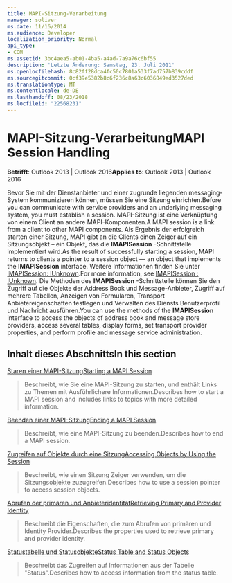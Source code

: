 ```yaml
---
title: MAPI-Sitzung-Verarbeitung
manager: soliver
ms.date: 11/16/2014
ms.audience: Developer
localization_priority: Normal
api_type:
- COM
ms.assetid: 3bc4aea5-ab01-4ba5-a4ad-7a9a76c6bf55
description: 'Letzte Änderung: Samstag, 23. Juli 2011'
ms.openlocfilehash: 8c82ff28dca4fc50c7801a533f7ad757b839cddf
ms.sourcegitcommit: 0cf39e5382b8c6f236c8a63c6036849ed3527ded
ms.translationtype: MT
ms.contentlocale: de-DE
ms.lasthandoff: 08/23/2018
ms.locfileid: "22568231"
---
```

# <a name="mapi-session-handling"></a><span data-ttu-id="cffb5-103">MAPI-Sitzung-Verarbeitung</span><span class="sxs-lookup"><span data-stu-id="cffb5-103">MAPI Session Handling</span></span>

  
  
<span data-ttu-id="cffb5-104">**Betrifft**: Outlook 2013 | Outlook 2016</span><span class="sxs-lookup"><span data-stu-id="cffb5-104">**Applies to**: Outlook 2013 | Outlook 2016</span></span> 
  
<span data-ttu-id="cffb5-105">Bevor Sie mit der Dienstanbieter und einer zugrunde liegenden messaging-System kommunizieren können, müssen Sie eine Sitzung einrichten.</span><span class="sxs-lookup"><span data-stu-id="cffb5-105">Before you can communicate with service providers and an underlying messaging system, you must establish a session.</span></span> <span data-ttu-id="cffb5-106">MAPI-Sitzung ist eine Verknüpfung von einem Client an andere MAPI-Komponenten.</span><span class="sxs-lookup"><span data-stu-id="cffb5-106">A MAPI session is a link from a client to other MAPI components.</span></span> <span data-ttu-id="cffb5-107">Als Ergebnis der erfolgreich starten einer Sitzung, MAPI gibt an die Clients einen Zeiger auf ein Sitzungsobjekt – ein Objekt, das die **IMAPISession** -Schnittstelle implementiert wird.</span><span class="sxs-lookup"><span data-stu-id="cffb5-107">As the result of successfully starting a session, MAPI returns to clients a pointer to a session object — an object that implements the **IMAPISession** interface.</span></span> <span data-ttu-id="cffb5-108">Weitere Informationen finden Sie unter [IMAPISession: IUnknown](imapisessioniunknown.md).</span><span class="sxs-lookup"><span data-stu-id="cffb5-108">For more information, see [IMAPISession : IUnknown](imapisessioniunknown.md).</span></span> <span data-ttu-id="cffb5-109">Die Methoden des **IMAPISession** -Schnittstelle können Sie den Zugriff auf die Objekte der Address Book und Message-Anbieter, Zugriff auf mehrere Tabellen, Anzeigen von Formularen, Transport Anbietereigenschaften festlegen und Verwalten des Diensts Benutzerprofil und Nachricht ausführen.</span><span class="sxs-lookup"><span data-stu-id="cffb5-109">You can use the methods of the **IMAPISession** interface to access the objects of address book and message store providers, access several tables, display forms, set transport provider properties, and perform profile and message service administration.</span></span> 
  
## <a name="in-this-section"></a><span data-ttu-id="cffb5-110">Inhalt dieses Abschnitts</span><span class="sxs-lookup"><span data-stu-id="cffb5-110">In this section</span></span>

[<span data-ttu-id="cffb5-111">Staren einer MAPI-Sitzung</span><span class="sxs-lookup"><span data-stu-id="cffb5-111">Starting a MAPI Session</span></span>](starting-a-mapi-session.md)
  
> <span data-ttu-id="cffb5-112">Beschreibt, wie Sie eine MAPI-Sitzung zu starten, und enthält Links zu Themen mit Ausführlichere Informationen.</span><span class="sxs-lookup"><span data-stu-id="cffb5-112">Describes how to start a MAPI session and includes links to topics with more detailed information.</span></span>
    
[<span data-ttu-id="cffb5-113">Beenden einer MAPI-Sitzung</span><span class="sxs-lookup"><span data-stu-id="cffb5-113">Ending a MAPI Session</span></span>](ending-a-mapi-session.md)
  
> <span data-ttu-id="cffb5-114">Beschreibt, wie eine MAPI-Sitzung zu beenden.</span><span class="sxs-lookup"><span data-stu-id="cffb5-114">Describes how to end a MAPI session.</span></span>
    
[<span data-ttu-id="cffb5-115">Zugreifen auf Objekte durch eine Sitzung</span><span class="sxs-lookup"><span data-stu-id="cffb5-115">Accessing Objects by Using the Session</span></span>](accessing-objects-by-using-the-session.md)
  
> <span data-ttu-id="cffb5-116">Beschreibt, wie einen Sitzung Zeiger verwenden, um die Sitzungsobjekte zuzugreifen.</span><span class="sxs-lookup"><span data-stu-id="cffb5-116">Describes how to use a session pointer to access session objects.</span></span>
    
[<span data-ttu-id="cffb5-117">Abrufen der primären und Anbieteridentität</span><span class="sxs-lookup"><span data-stu-id="cffb5-117">Retrieving Primary and Provider Identity</span></span>](retrieving-primary-and-provider-identity.md)
  
> <span data-ttu-id="cffb5-118">Beschreibt die Eigenschaften, die zum Abrufen von primären und Identity Provider.</span><span class="sxs-lookup"><span data-stu-id="cffb5-118">Describes the properties used to retrieve primary and provider identity.</span></span>
    
[<span data-ttu-id="cffb5-119">Statustabelle und Statusobjekte</span><span class="sxs-lookup"><span data-stu-id="cffb5-119">Status Table and Status Objects</span></span>](status-table-and-status-objects.md)
  
> <span data-ttu-id="cffb5-120">Beschreibt das Zugreifen auf Informationen aus der Tabelle "Status".</span><span class="sxs-lookup"><span data-stu-id="cffb5-120">Describes how to access information from the status table.</span></span>
    


